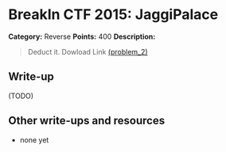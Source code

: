 # BreakIn CTF 2015: JaggiPalace

**Category:** Reverse
**Points:** 400
**Description:**

> Deduct it. Dowload Link [(problem_2)](problem_2)

## Write-up

(TODO)

## Other write-ups and resources

* none yet
